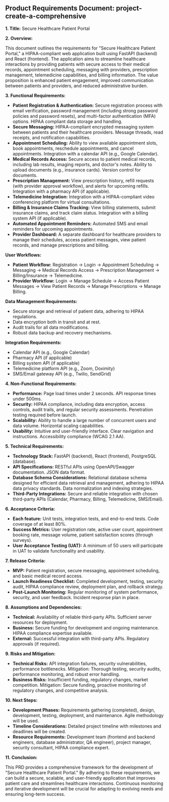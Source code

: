 ## Product Requirements Document: project-create-a-comprehensive

**1. Title:** Secure Healthcare Patient Portal

**2. Overview:**

This document outlines the requirements for "Secure Healthcare Patient Portal," a HIPAA-compliant web application built using FastAPI (backend) and React (frontend).  The application aims to streamline healthcare interactions by providing patients with secure access to their medical records, appointment scheduling, messaging with providers, prescription management, telemedicine capabilities, and billing information.  The value proposition is enhanced patient engagement, improved communication between patients and providers, and reduced administrative burden.

**3. Functional Requirements:**

* **Patient Registration & Authentication:** Secure registration process with email verification, password management (including strong password policies and password resets), and multi-factor authentication (MFA) options.  HIPAA compliant data storage and handling.
* **Secure Messaging:** HIPAA-compliant encrypted messaging system between patients and their healthcare providers.  Message threads, read receipts, and notification capabilities.
* **Appointment Scheduling:**  Ability to view available appointment slots, book appointments, reschedule appointments, and cancel appointments. Integration with a calendar API (e.g., Google Calendar).
* **Medical Records Access:** Secure access to patient medical records, including lab results, imaging reports, and doctor's notes.  Ability to upload documents (e.g., insurance cards).  Version control for documents.
* **Prescription Management:** View prescription history, refill requests (with provider approval workflow), and alerts for upcoming refills.  Integration with a pharmacy API (if applicable).
* **Telemedicine Integration:**  Integration with a HIPAA-compliant video conferencing platform for virtual consultations.
* **Billing & Insurance Claims Tracking:**  View billing statements, submit insurance claims, and track claim status.  Integration with a billing system API (if applicable).
* **Automated Appointment Reminders:**  Automated SMS and email reminders for upcoming appointments.
* **Provider Dashboard:**  A separate dashboard for healthcare providers to manage their schedules, access patient messages, view patient records, and manage prescriptions and billing.


**User Workflows:**

* **Patient Workflow:** Registration -> Login -> Appointment Scheduling -> Messaging -> Medical Records Access -> Prescription Management -> Billing/Insurance -> Telemedicine.
* **Provider Workflow:** Login -> Manage Schedule -> Access Patient Messages -> View Patient Records -> Manage Prescriptions -> Manage Billing.


**Data Management Requirements:**

* Secure storage and retrieval of patient data, adhering to HIPAA regulations.
* Data encryption both in transit and at rest.
* Audit trails for all data modifications.
* Robust data backup and recovery mechanisms.

**Integration Requirements:**

* Calendar API (e.g., Google Calendar)
* Pharmacy API (if applicable)
* Billing system API (if applicable)
* Telemedicine platform API (e.g., Zoom, Doximity)
* SMS/Email gateway API (e.g., Twilio, SendGrid)


**4. Non-Functional Requirements:**

* **Performance:**  Page load times under 2 seconds.  API response times under 500ms.
* **Security:**  HIPAA compliance, including data encryption, access controls, audit trails, and regular security assessments.  Penetration testing required before launch.
* **Scalability:**  Ability to handle a large number of concurrent users and data volume.  Horizontal scaling capabilities.
* **Usability:**  Intuitive and user-friendly interface.  Clear navigation and instructions.  Accessibility compliance (WCAG 2.1 AA).


**5. Technical Requirements:**

* **Technology Stack:** FastAPI (backend), React (frontend), PostgreSQL (database).
* **API Specifications:**  RESTful APIs using OpenAPI/Swagger documentation.  JSON data format.
* **Database Schema Considerations:**  Relational database schema designed for efficient data retrieval and management, adhering to HIPAA data privacy standards.  Data normalization and indexing strategies.
* **Third-Party Integrations:**  Secure and reliable integration with chosen third-party APIs (Calendar, Pharmacy, Billing, Telemedicine, SMS/Email).


**6. Acceptance Criteria:**

* **Each feature:**  Unit tests, integration tests, and end-to-end tests.  Code coverage of at least 80%.
* **Success Metrics:**  User registration rate, active user count, appointment booking rate, message volume, patient satisfaction scores (through surveys).
* **User Acceptance Testing (UAT):**  A minimum of 50 users will participate in UAT to validate functionality and usability.


**7. Release Criteria:**

* **MVP:**  Patient registration, secure messaging, appointment scheduling, and basic medical record access.
* **Launch Readiness Checklist:**  Completed development, testing, security audit, HIPAA compliance review, deployment plan, and rollback strategy.
* **Post-Launch Monitoring:**  Regular monitoring of system performance, security, and user feedback.  Incident response plan in place.


**8. Assumptions and Dependencies:**

* **Technical:**  Availability of reliable third-party APIs.  Sufficient server resources for deployment.
* **Business:**  Secure funding for development and ongoing maintenance.  HIPAA compliance expertise available.
* **External:**  Successful integration with third-party APIs.  Regulatory approvals (if required).


**9. Risks and Mitigation:**

* **Technical Risks:**  API integration failures, security vulnerabilities, performance bottlenecks.  Mitigation:  Thorough testing, security audits, performance monitoring, and robust error handling.
* **Business Risks:**  Insufficient funding, regulatory changes, market competition.  Mitigation:  Secure funding, proactive monitoring of regulatory changes, and competitive analysis.


**10. Next Steps:**

* **Development Phases:**  Requirements gathering (completed), design, development, testing, deployment, and maintenance.  Agile methodology will be used.
* **Timeline Considerations:**  Detailed project timeline with milestones and deadlines will be created.
* **Resource Requirements:**  Development team (frontend and backend engineers, database administrator, QA engineer), project manager, security consultant, HIPAA compliance expert.


**11. Conclusion:**

This PRD provides a comprehensive framework for the development of "Secure Healthcare Patient Portal."  By adhering to these requirements, we can build a secure, scalable, and user-friendly application that improves patient care and streamlines healthcare interactions.  Continuous monitoring and iterative development will be crucial for adapting to evolving needs and ensuring long-term success.
